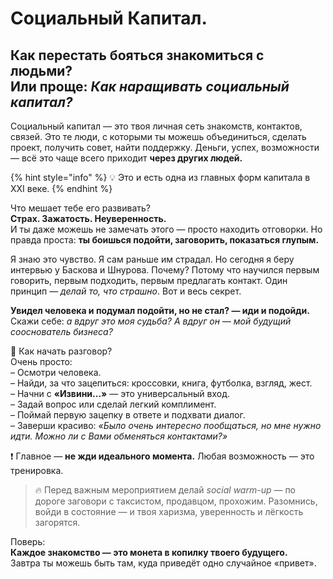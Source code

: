 # Социальный Капитал.

**Как перестать бояться знакомиться с людьми?**\
Или проще: _Как наращивать социальный капитал?_
-----------------------------------------------

Социальный капитал — это твоя личная сеть знакомств, контактов, связей. Это те люди, с которыми ты можешь объединиться, сделать проект, получить совет, найти поддержку. Деньги, успех, возможности — всё это чаще всего приходит **через других людей.**

{% hint style="info" %}
💡 Это и есть одна из главных форм капитала в XXI веке.
{% endhint %}

Что мешает тебе его развивать?\
**Страх. Зажатость. Неуверенность.**\
И ты даже можешь не замечать этого — просто находить отговорки. Но правда проста: **ты боишься подойти, заговорить, показаться глупым.**

Я знаю это чувство. Я сам раньше им страдал. Но сегодня я беру интервью у Баскова и Шнурова. Почему? Потому что научился первым говорить, первым подходить, первым предлагать контакт. Один принцип — _делай то, что страшно_. Вот и весь секрет.

**Увидел человека и подумал подойти, но не стал? — иди и подойди.**\
Скажи себе: _а вдруг это моя судьба? А вдруг он — мой будущий сооснователь бизнеса?_

🎯 Как начать разговор?\
Очень просто:\
– Осмотри человека.\
– Найди, за что зацепиться: кроссовки, книга, футболка, взгляд, жест.\
– Начни с **«Извини...»** — это универсальный вход.\
– Задай вопрос или сделай легкий комплимент.\
– Поймай первую зацепку в ответе и подхвати диалог.\
– Заверши красиво: _«Было очень интересно пообщаться, но мне нужно идти. Можно ли с Вами обменяться контактами?»_

❗ Главное — **не жди идеального момента.** Любая возможность — это тренировка.

> 🔥 Перед важным мероприятием делай _social warm-up_ — по дороге заговори с таксистом, продавцом, прохожим. Разомнись, войди в состояние — и твоя харизма, уверенность и лёгкость загорятся.

Поверь:\
**Каждое знакомство — это монета в копилку твоего будущего.**\
Завтра ты можешь быть там, куда приведёт одно случайное «привет».
